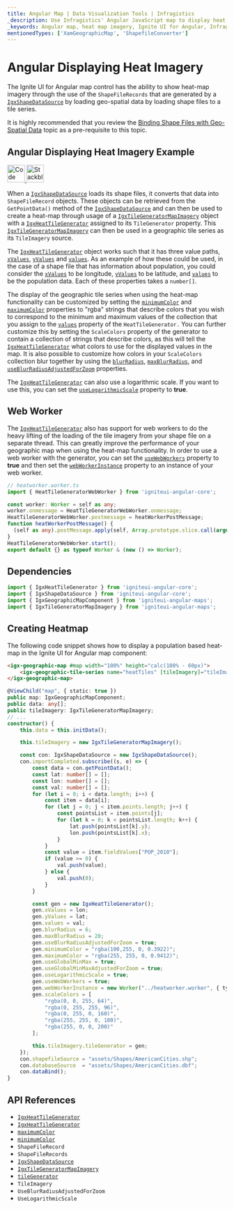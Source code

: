 ```yaml
---
title: Angular Map | Data Visualization Tools | Infragistics
_description: Use Infragistics' Angular JavaScript map to display heat map imagery. Check out Ignite UI for Angular map demos!
_keywords: Angular map, heat map imagery, Ignite UI for Angular, Infragistics
mentionedTypes: ['XamGeographicMap', 'ShapefileConverter']
---
```


# Angular Displaying Heat Imagery

The Ignite UI for Angular map control has the ability to show heat-map imagery through the use of the `ShapeFileRecords` that are generated by a [`IgxShapeDataSource`]({environment:dvApiBaseUrl}/products/ignite-ui-angular/api/docs/typescript/latest/classes/igxshapedatasource.html) by loading geo-spatial data by loading shape files to a tile series.

It is highly recommended that you review the [Binding Shape Files with Geo-Spatial Data](geo-map-binding-shp-file.md) topic as a pre-requisite to this topic.

## Angular Displaying Heat Imagery Example

<code-view style="height: 500px"
           data-demos-base-url="{environment:dvDemosBaseUrl}"
           iframe-src="{environment:dvDemosBaseUrl}/maps/geo-map-display-heat-imagery"
           alt="Angular Displaying Heat Imagery Example"
           github-src="maps/geo-map/display-heat-imagery">
</code-view>

<html lang="en" xmlns="http://www.w3.org/1999/xhtml">
    <body>
      <a target="_blank" href="https://codesandbox.io/s/github/IgniteUI/igniteui-angular-examples/tree/master/samples/maps/geo-map/display-heat-imagery?fontsize=14&hidenavigation=1&theme=dark&view=preview&file=/src/app.component.html" rel="noopener noreferrer">
            <img height="40px" style="border-radius: 0rem; max-width: 100%;" alt="Code Sandbox" src="https://static.infragistics.com/xplatform/images/browsers/open-sandbox.png"/>
        </a>
        <a target="_blank" href="https://stackblitz.com/github/IgniteUI/igniteui-angular-examples/tree/master/samples/maps/geo-map/display-heat-imagery?file=src%2Fapp.component.html" rel="noopener noreferrer">
            <img height="40px" style="border-radius: 0rem; max-width: 100%;" alt="Stackblitz" src="https://static.infragistics.com/xplatform/images/browsers/open-stackblitz.png"/>
        </a>
    </body>
</html>

<div class="divider--half"></div>

When a [`IgxShapeDataSource`]({environment:dvApiBaseUrl}/products/ignite-ui-angular/api/docs/typescript/latest/classes/igxshapedatasource.html) loads its shape files, it converts that data into `ShapeFileRecord` objects. These objects can be retrieved from the `GetPointData()` method of the [`IgxShapeDataSource`]({environment:dvApiBaseUrl}/products/ignite-ui-angular/api/docs/typescript/latest/classes/igxshapedatasource.html) and can then be used to create a heat-map through usage of a [`IgxTileGeneratorMapImagery`]({environment:dvApiBaseUrl}/products/ignite-ui-angular/api/docs/typescript/latest/classes/igxtilegeneratormapimagery.html) object with a [`IgxHeatTileGenerator`]({environment:dvApiBaseUrl}/products/ignite-ui-angular/api/docs/typescript/latest/classes/igxheattilegenerator.html) assigned to its `TileGenerator` property. This [`IgxTileGeneratorMapImagery`]({environment:dvApiBaseUrl}/products/ignite-ui-angular/api/docs/typescript/latest/classes/igxtilegeneratormapimagery.html) can then be used in a geographic tile series as its `TileImagery` source.

The [`IgxHeatTileGenerator`]({environment:dvApiBaseUrl}/products/ignite-ui-angular/api/docs/typescript/latest/classes/igxheattilegenerator.html) object works such that it has three value paths, [`xValues`]({environment:dvApiBaseUrl}/products/ignite-ui-angular/api/docs/typescript/latest/classes/igxheattilegenerator.html#xvalues), [`yValues`]({environment:dvApiBaseUrl}/products/ignite-ui-angular/api/docs/typescript/latest/classes/igxheattilegenerator.html#yvalues) and [`values`]({environment:dvApiBaseUrl}/products/ignite-ui-angular/api/docs/typescript/latest/classes/igxheattilegenerator.html#values). As an example of how these could be used, in the case of a shape file that has information about population, you could consider the [`xValues`]({environment:dvApiBaseUrl}/products/ignite-ui-angular/api/docs/typescript/latest/classes/igxheattilegenerator.html#xvalues) to be longitude, [`yValues`]({environment:dvApiBaseUrl}/products/ignite-ui-angular/api/docs/typescript/latest/classes/igxheattilegenerator.html#yvalues) to be latitude, and [`values`]({environment:dvApiBaseUrl}/products/ignite-ui-angular/api/docs/typescript/latest/classes/igxheattilegenerator.html#values) to be the population data. Each of these properties takes a `number[]`.

The display of the geographic tile series when using the heat-map functionality can be customized by setting the [`minimumColor`]({environment:dvApiBaseUrl}/products/ignite-ui-angular/api/docs/typescript/latest/classes/igxheattilegenerator.html#minimumcolor) and [`maximumColor`]({environment:dvApiBaseUrl}/products/ignite-ui-angular/api/docs/typescript/latest/classes/igxheattilegenerator.html#maximumcolor) properties to "rgba" strings that describe colors that you wish to correspond to the minimum and maximum values of the collection that you assign to the [`values`]({environment:dvApiBaseUrl}/products/ignite-ui-angular/api/docs/typescript/latest/classes/igxheattilegenerator.html#values) property of the `HeatTileGenerator.` You can further customize this by setting the `ScaleColors` property of the generator to contain a collection of strings that describe colors, as this will tell the [`IgxHeatTileGenerator`]({environment:dvApiBaseUrl}/products/ignite-ui-angular/api/docs/typescript/latest/classes/igxheattilegenerator.html) what colors to use for the displayed values in the map. It is also possible to customize how colors in your `ScaleColors` collection blur together by using the [`blurRadius`]({environment:dvApiBaseUrl}/products/ignite-ui-angular/api/docs/typescript/latest/classes/igxheattilegenerator.html#blurradius), [`maxBlurRadius`]({environment:dvApiBaseUrl}/products/ignite-ui-angular/api/docs/typescript/latest/classes/igxheattilegenerator.html#maxblurradius), and [`useBlurRadiusAdjustedForZoom`]({environment:dvApiBaseUrl}/products/ignite-ui-angular/api/docs/typescript/latest/classes/igxheattilegenerator.html#useblurradiusadjustedforzoom) properties.

The [`IgxHeatTileGenerator`]({environment:dvApiBaseUrl}/products/ignite-ui-angular/api/docs/typescript/latest/classes/igxheattilegenerator.html) can also use a logarithmic scale. If you want to use this, you can set the [`useLogarithmicScale`]({environment:dvApiBaseUrl}/products/ignite-ui-angular/api/docs/typescript/latest/classes/igxheattilegenerator.html#uselogarithmicscale) property to **true**.

## Web Worker

The [`IgxHeatTileGenerator`]({environment:dvApiBaseUrl}/products/ignite-ui-angular/api/docs/typescript/latest/classes/igxheattilegenerator.html) also has support for web workers to do the heavy lifting of the loading of the tile imagery from your shape file on a separate thread. This can greatly improve the performance of your geographic map when using the heat-map functionality. In order to use a web worker with the generator, you can set the [`useWebWorkers`]({environment:dvApiBaseUrl}/products/ignite-ui-angular/api/docs/typescript/latest/classes/igxheattilegenerator.html#usewebworkers) property to **true** and then set the [`webWorkerInstance`]({environment:dvApiBaseUrl}/products/ignite-ui-angular/api/docs/typescript/latest/classes/igxheattilegenerator.html#webworkerinstance) property to an instance of your web worker.

<!-- Angular -->

```ts
// heatworker.worker.ts
import { HeatTileGeneratorWebWorker } from 'igniteui-angular-core';

const worker: Worker = self as any;
worker.onmessage = HeatTileGeneratorWebWorker.onmessage;
HeatTileGeneratorWebWorker.postmessage = heatWorkerPostMessage;
function heatWorkerPostMessage() {
  (self as any).postMessage.apply(self, Array.prototype.slice.call(arguments));
}
HeatTileGeneratorWebWorker.start();
export default {} as typeof Worker & (new () => Worker);
```

## Dependencies

<!-- Angular -->

```ts
import { IgxHeatTileGenerator } from 'igniteui-angular-core';
import { IgxShapeDataSource } from 'igniteui-angular-core';
import { IgxGeographicMapComponent } from 'igniteui-angular-maps';
import { IgxTileGeneratorMapImagery } from 'igniteui-angular-maps';
```

## Creating Heatmap

The following code snippet shows how to display a population based heat-map in the Ignite UI for Angular map component:

<!-- Angular -->

```html
<igx-geographic-map #map width="100%" height="calc(100% - 60px)">
    <igx-geographic-tile-series name="heatTiles" [tileImagery]="tileImagery"></igx-geographic-tile-series>
</igx-geographic-map>
```

```ts
@ViewChild("map", { static: true })
public map: IgxGeographicMapComponent;
public data: any[];
public tileImagery: IgxTileGeneratorMapImagery;
// ...
constructor() {
    this.data = this.initData();

    this.tileImagery = new IgxTileGeneratorMapImagery();

    const con: IgxShapeDataSource = new IgxShapeDataSource();
    con.importCompleted.subscribe((s, e) => {
        const data = con.getPointData();
        const lat: number[] = [];
        const lon: number[] = [];
        const val: number[] = [];
        for (let i = 0; i < data.length; i++) {
            const item = data[i];
            for (let j = 0; j < item.points.length; j++) {
                const pointsList = item.points[j];
                for (let k = 0; k < pointsList.length; k++) {
                    lat.push(pointsList[k].y);
                    lon.push(pointsList[k].x);
                }
            }
            const value = item.fieldValues["POP_2010"];
            if (value >= 0) {
                val.push(value);
            } else {
                val.push(0);
            }
        }

        const gen = new IgxHeatTileGenerator();
        gen.xValues = lon;
        gen.yValues = lat;
        gen.values = val;
        gen.blurRadius = 6;
        gen.maxBlurRadius = 20;
        gen.useBlurRadiusAdjustedForZoom = true;
        gen.minimumColor = "rgba(100,255, 0, 0.3922)";
        gen.maximumColor = "rgba(255, 255, 0, 0.9412)";
        gen.useGlobalMinMax = true;
        gen.useGlobalMinMaxAdjustedForZoom = true;
        gen.useLogarithmicScale = true;
        gen.useWebWorkers = true;
        gen.webWorkerInstance = new Worker("../heatworker.worker", { type: "module" });
        gen.scaleColors = [
            "rgba(0, 0, 255, 64)",
            "rgba(0, 255, 255, 96)",
            "rgba(0, 255, 0, 160)",
            "rgba(255, 255, 0, 180)",
            "rgba(255, 0, 0, 200)"
        ];

        this.tileImagery.tileGenerator = gen;
    });
    con.shapefileSource = "assets/Shapes/AmericanCities.shp";
    con.databaseSource  = "assets/Shapes/AmericanCities.dbf";
    con.dataBind();
}
```

## API References

-   [`IgxHeatTileGenerator`]({environment:dvApiBaseUrl}/products/ignite-ui-angular/api/docs/typescript/latest/classes/igxheattilegenerator.html)
-   [`IgxHeatTileGenerator`]({environment:dvApiBaseUrl}/products/ignite-ui-angular/api/docs/typescript/latest/classes/igxheattilegenerator.html)
-   [`maximumColor`]({environment:dvApiBaseUrl}/products/ignite-ui-angular/api/docs/typescript/latest/classes/igxheattilegenerator.html#maximumcolor)
-   [`minimumColor`]({environment:dvApiBaseUrl}/products/ignite-ui-angular/api/docs/typescript/latest/classes/igxheattilegenerator.html#minimumcolor)
-   `ShapeFileRecord`
-   `ShapeFileRecords`
-   [`IgxShapeDataSource`]({environment:dvApiBaseUrl}/products/ignite-ui-angular/api/docs/typescript/latest/classes/igxshapedatasource.html)
-   [`IgxTileGeneratorMapImagery`]({environment:dvApiBaseUrl}/products/ignite-ui-angular/api/docs/typescript/latest/classes/igxtilegeneratormapimagery.html)
-   [`tileGenerator`]({environment:dvApiBaseUrl}/products/ignite-ui-angular/api/docs/typescript/latest/classes/igxtilegeneratormapimagery.html#tilegenerator)
-   `TileImagery`
-   `UseBlurRadiusAdjustedForZoom`
-   `UseLogarithmicScale`
